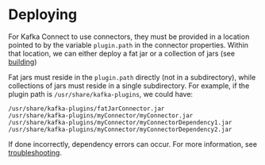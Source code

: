# Deploying

For Kafka Connect to use connectors, they must be provided in a location pointed to by the variable `plugin.path`
in the connector properties.
Within that location, we can either deploy a fat jar or a collection of jars (see [building](building.md))

Fat jars must reside in the `plugin.path` directly (not in a subdirectory), while collections of jars must reside
in a single subdirectory.
For example, if the plugin path is `/usr/share/kafka-plugins`, we could have:

```
/usr/share/kafka-plugins/fatJarConnector.jar
/usr/share/kafka-plugins/myConnector/myConnector.jar
/usr/share/kafka-plugins/myConnector/myConnectorDependency1.jar
/usr/share/kafka-plugins/myConnector/myConnectorDependency2.jar
```

If done incorrectly, dependency errors can occur. 
For more information, see [troubleshooting](troubleshooting.md).
